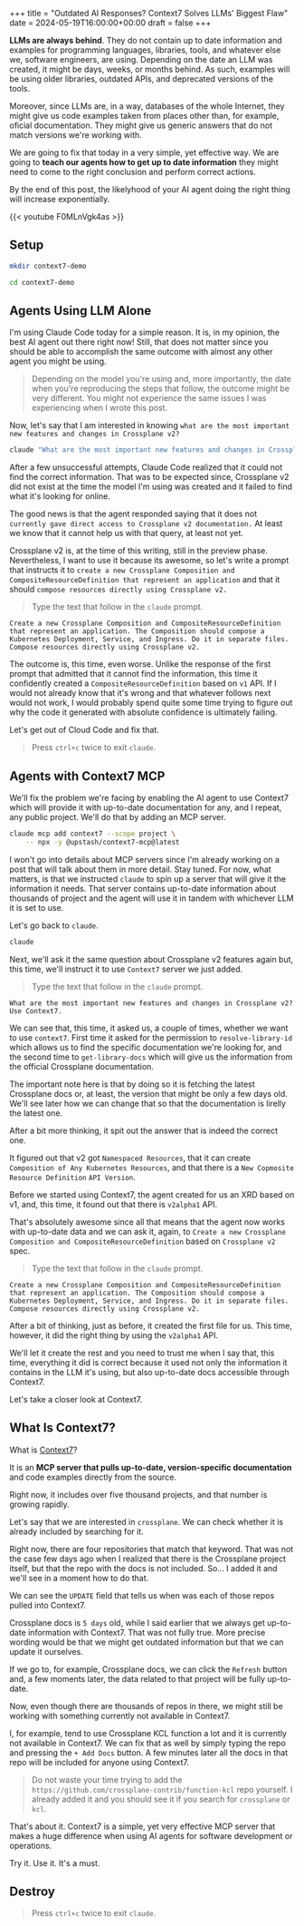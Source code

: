 
+++
title = "Outdated AI Responses? Context7 Solves LLMs' Biggest Flaw"
date = 2024-05-19T16:00:00+00:00
draft = false
+++

**LLMs are always behind**. They do not contain up to date information and examples for programming languages, libraries, tools, and whatever else we, software engineers, are using. Depending on the date an LLM was created, it might be days, weeks, or months behind. As such, examples will be using older libraries, outdated APIs, and deprecated versions of the tools.

Moreover, since LLMs are, in a way, databases of the whole Internet, they might give us code examples taken from places other than, for example, oficial documentation. They might give us generic answers that do not match versions we're working with.

We are going to fix that today in a very simple, yet effective way. We are going to **teach our agents how to get up to date information** they might need to come to the right conclusion and perform correct actions.

By the end of this post, the likelyhood of your AI agent doing the right thing will increase exponentially.

<!--more-->

{{< youtube F0MLnVgk4as >}}

## Setup

```sh
mkdir context7-demo

cd context7-demo
```

## Agents Using LLM Alone

I'm using Claude Code today for a simple reason. It is, in my opinion, the best AI agent out there right now! Still, that does not matter since you should be able to accomplish the same outcome with almost any other agent you might be using.

> Depending on the model you're using and, more importantly, the date when you're reproducing the steps that follow, the outcome might be very different. You might not experience the same issues I was experiencing when I wrote this post.

Now, let's say that I am interested in knowing `what are the most important new features and changes in Crossplane v2?`

```sh
claude "What are the most important new features and changes in Crossplane v2?"
```

After a few unsuccessful attempts, Claude Code realized that it could not find the correct information. That was to be expected since, Crossplane v2 did not exist at the time the model I'm using was created and it failed to find what it's looking for online.

The good news is that the agent responded saying that it does not `currently gave direct access to Crossplane v2 documentation.` At least we know that it cannot help us with that query, at least not yet.

Crossplane v2 is, at the time of this writing, still in the preview phase. Nevertheless, I want to use it because its awesome, so let's write a prompt that instructs it to `create a new Crossplane Composition and CompositeResourceDefinition that represent an application` and that it should `compose resources directly using Crossplane v2.`

> Type the text that follow in the `claude` prompt.

```
Create a new Crossplane Composition and CompositeResourceDefinition that represent an application. The Composition should compose a Kubernetes Deployment, Service, and Ingress. Do it in separate files. Compose resources directly using Crossplane v2.
```

The outcome is, this time, even worse. Unlike the response of the first prompt that admitted that it cannot find the information, this time it confidently created a `CompositeResourceDefinition` based on `v1` API. If I would not already know that it's wrong and that whatever follows next would not work, I would probably spend quite some time trying to figure out why the code it generated with absolute confidence is ultimately failing.

Let's get out of Cloud Code and fix that.

> Press `ctrl+c` twice to exit `claude`.

## Agents with Context7 MCP

We'll fix the problem we're facing by enabling the AI agent to use Context7 which will provide it with up-to-date documentation for any, and I repeat, any public project. We'll do that by adding an MCP server.

```sh
claude mcp add context7 --scope project \
    -- npx -y @upstash/context7-mcp@latest
```

I won't go into details about MCP servers since I'm already working on a post that will talk about them in more detail. Stay tuned. For now, what matters, is that we instructed `claude` to spin up a server that will give it the information it needs. That server contains up-to-date information about thousands of project and the agent will use it in tandem with whichever LLM it is set to use.

Let's go back to `claude`.

```sh
claude
```

Next, we'll ask it the same question about Crossplane v2 features again but, this time, we'll instruct it to use `Context7` server we just added.

> Type the text that follow in the `claude` prompt.

```
What are the most important new features and changes in Crossplane v2? Use Context7.
```

We can see that, this time, it asked us, a couple of times, whether we want to use `context7`. First time it asked for the permission to `resolve-library-id` which allows us to find the specific documentation we're looking for, and the second time to `get-library-docs` which will give us the information from the official Crossplane documentation.

The important note here is that by doing so it is fetching the latest Crossplane docs or, at least, the version that might be only a few days old. We'll see later how we can change that so that the documentation is lirelly the latest one.

After a bit more thinking, it spit out the answer that is indeed the correct one.

It figured out that v2 got `Namespaced Resources`, that it can create `Composition of Any Kubernetes Resources`, and that there is a `New Copmosite Resource Definition` `API Version`.

Before we started using Context7, the agent created for us an XRD based on v1, and, this time, it found out that there is `v2alpha1` API.

That's absolutely awesome since all that means that the agent now works with up-to-date data and we can ask it, again, to `Create a new Crossplane Composition and CompositeResourceDefinition` based on `Crossplane v2` spec.

> Type the text that follow in the `claude` prompt.

```
Create a new Crossplane Composition and CompositeResourceDefinition that represent an application. The Composition should compose a Kubernetes Deployment, Service, and Ingress. Do it in separate files. Compose resources directly using Crossplane v2.
```

After a bit of thinking, just as before, it created the first file for us. This time, however, it did the right thing by using the `v2alpha1` API.

We'll let it create the rest and you need to trust me when I say that, this time, everything it did is correct because it used not only the information it contains in the LLM it's using, but also up-to-date docs accessible through Context7.

Let's take a closer look at Context7.

## What Is Context7?

What is [Context7](https://context7.com)?

It is an **MCP server that pulls up-to-date, version-specific documentation** and code examples directly from the source.

Right now, it includes over five thousand projects, and that number is growing rapidly.

Let's say that we are interested in `crossplane`. We can check whether it is already included by searching for it.

Right now, there are four repositories that match that keyword. That was not the case few days ago when I realized that there is the Crossplane project itself, but that the repo with the docs is not included. So... I added it and we'll see in a moment how to do that.

We can see the `UPDATE` field that tells us when was each of those repos pulled into Context7.

Crossplane docs is `5 days` old, while I said earlier that we always get up-to-date information with Context7. That was not fully true. More precise wording would be that we might get outdated information but that we can update it ourselves.

If we go to, for example, Crossplane docs, we can click the `Refresh` button and, a few moments later, the data related to that project will be fully up-to-date.

Now, even though there are thousands of repos in there, we might still be working with something currently not available in Context7.

I, for example, tend to use Crossplane KCL function a lot and it is currently not available in Context7. We can fix that as well by simply typing the repo and pressing the `+ Add Docs` button. A few minutes later all the docs in that repo will be included for anyone using Context7.

> Do not waste your time trying to add the `https://github.com/crossplane-contrib/function-kcl` repo yourself. I already added it and you should see it if you search for `crossplane` or `kcl`.

That's about it. Context7 is a simple, yet very effective MCP server that makes a huge difference when using AI agents for software development or operations.

Try it. Use it. It's a must.

## Destroy

> Press `ctrl+c` twice to exit `claude`.


